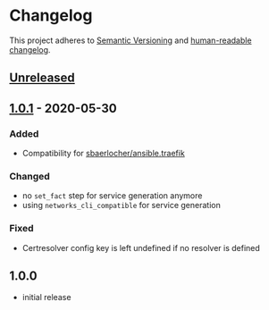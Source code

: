 # Changelog

This project adheres to [Semantic Versioning](https://semver.org/spec/v2.0.0.html)
and [human-readable changelog](https://keepachangelog.com/en/1.0.0/).

## [Unreleased]

## [1.0.1] - 2020-05-30
### Added
* Compatibility for [sbaerlocher/ansible.traefik](https://github.com/sbaerlocher/ansible.traefik)
### Changed
* no `set_fact` step for service generation anymore
* using `networks_cli_compatible` for service generation
### Fixed
* Certresolver config key is left undefined if no resolver is defined

## 1.0.0
* initial release


[Unreleased]: https://github.com/arillso/ansible.traefik/compare/1.0.1...HEAD
[1.0.1]: https://github.com/arillso/ansible.traefik/compare/1.0.0...1.0.1
